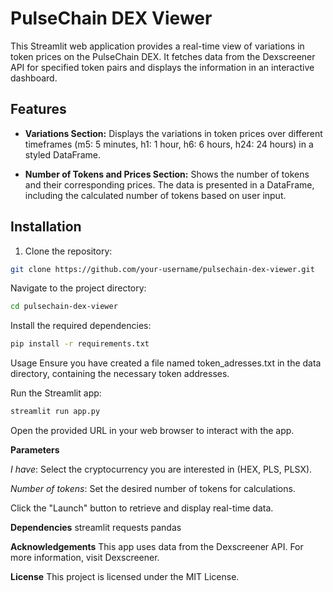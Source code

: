 # PulseChain DEX Viewer

This Streamlit web application provides a real-time view of variations in token prices on the PulseChain DEX. It fetches data from the Dexscreener API for specified token pairs and displays the information in an interactive dashboard.

## Features

- **Variations Section:** Displays the variations in token prices over different timeframes (m5: 5 minutes, h1: 1 hour, h6: 6 hours, h24: 24 hours) in a styled DataFrame.

- **Number of Tokens and Prices Section:** Shows the number of tokens and their corresponding prices. The data is presented in a DataFrame, including the calculated number of tokens based on user input.

## Installation

1. Clone the repository:

```bash
git clone https://github.com/your-username/pulsechain-dex-viewer.git
```
Navigate to the project directory:

```bash
cd pulsechain-dex-viewer
```
Install the required dependencies:

```bash
pip install -r requirements.txt
```
Usage
Ensure you have created a file named token_adresses.txt in the data directory, containing the necessary token addresses.

Run the Streamlit app:

```bash
streamlit run app.py
```

Open the provided URL in your web browser to interact with the app.

**Parameters**

*I have*: Select the cryptocurrency you are interested in (HEX, PLS, PLSX).

*Number of tokens*: Set the desired number of tokens for calculations.

Click the "Launch" button to retrieve and display real-time data.

**Dependencies**
streamlit
requests
pandas

**Acknowledgements**
This app uses data from the Dexscreener API. For more information, visit Dexscreener.

**License**
This project is licensed under the MIT License.

